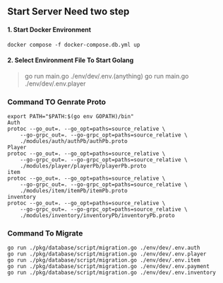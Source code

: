 ## Start Server Need two step
#### 1. Start Docker Environment
```
docker compose -f docker-compose.db.yml up
```

#### 2. Select Environment File To Start Golang
> go run main.go ./env/dev/.env.(anything)
> go run main.go ./env/dev/.env.player

### Command TO Genrate Proto
```
export PATH="$PATH:$(go env GOPATH)/bin"
Auth
protoc --go_out=. --go_opt=paths=source_relative \
    --go-grpc_out=. --go-grpc_opt=paths=source_relative \
    ./modules/auth/authPb/authPb.proto
Player
protoc --go_out=. --go_opt=paths=source_relative \
    --go-grpc_out=. --go-grpc_opt=paths=source_relative \
    ./modules/player/playerPb/playerPb.proto
item
protoc --go_out=. --go_opt=paths=source_relative \
    --go-grpc_out=. --go-grpc_opt=paths=source_relative \
    ./modules/item/itemPb/itemPb.proto
inventory
protoc --go_out=. --go_opt=paths=source_relative \
    --go-grpc_out=. --go-grpc_opt=paths=source_relative \
    ./modules/inventory/inventoryPb/inventoryPb.proto
```

### Command To Migrate
```
go run ./pkg/database/script/migration.go ./env/dev/.env.auth
go run ./pkg/database/script/migration.go ./env/dev/.env.player
go run ./pkg/database/script/migration.go ./env/dev/.env.item
go run ./pkg/database/script/migration.go ./env/dev/.env.payment
go run ./pkg/database/script/migration.go ./env/dev/.env.inventory

```